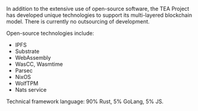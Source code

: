 In addition to the extensive use of open-source software, the TEA Project has developed unique technologies to support its multi-layered blockchain model. There is currently no outsourcing of development.

  

Open-source technologies include:

-   IPFS
-   Substrate
-   WebAssembly
-   WasCC, Wasmtime
-   Parsec
-   NixOS
-   WolfTPM
-   Nats service

Technical framework language: 90% Rust, 5% GoLang, 5% JS.